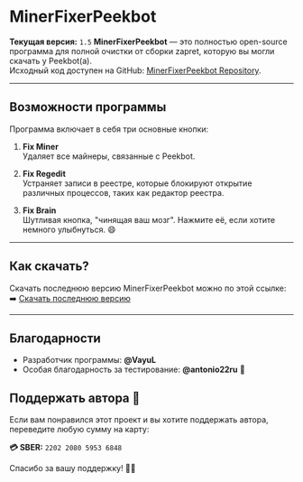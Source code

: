 # MinerFixerPeekbot
**Текущая версия:** `1.5`
**MinerFixerPeekbot** — это полностью open-source программа для полной очистки от сборки zapret, которую вы могли скачать у Peekbot(а).  
Исходный код доступен на GitHub: [MinerFixerPeekbot Repository](https://github.com/vayulqq/MinerFixerPeekbot).

---

## Возможности программы

Программа включает в себя три основные кнопки:

1. **Fix Miner**  
   Удаляет все майнеры, связанные с Peekbot.

2. **Fix Regedit**  
   Устраняет записи в реестре, которые блокируют открытие различных процессов, таких как редактор реестра.

3. **Fix Brain**  
   Шутливая кнопка, "чинящая ваш мозг". Нажмите её, если хотите немного улыбнуться. 😄

---

## Как скачать?

Скачать последнюю версию MinerFixerPeekbot можно по этой ссылке:  
➡️ [Скачать последнюю версию](https://github.com/vayulqq/MinerFixerPeekbot/releases/latest)

---

## Благодарности

- Разработчик программы: **@VayuL**  
- Особая благодарность за тестирование: **@antonio22ru** 🙌
## Поддержать автора 💖

Если вам понравился этот проект и вы хотите поддержать автора, переведите любую сумму на карту:

**💳 SBER:** `2202 2080 5953 6848`

Спасибо за вашу поддержку! 🙏✨

